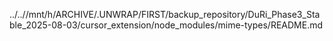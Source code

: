 ../..//mnt/h/ARCHIVE/.UNWRAP/FIRST/backup_repository/DuRi_Phase3_Stable_2025-08-03/cursor_extension/node_modules/mime-types/README.md